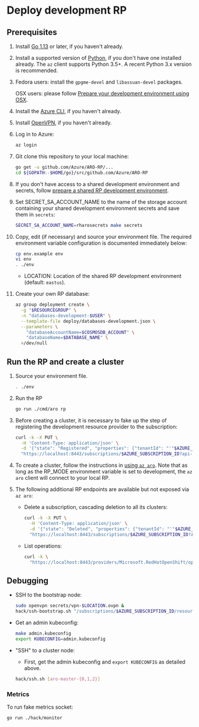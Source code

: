# Deploy development RP

## Prerequisites

1. Install [Go 1.13](https://golang.org/dl) or later, if you haven't already.

1. Install a supported version of [Python](https://www.python.org/downloads), if
   you don't have one installed already.  The `az` client supports Python 3.5+.
   A recent Python 3.x version is recommended.

1. Fedora users: install the `gpgme-devel` and `libassuan-devel` packages.

   OSX users: please follow [Prepare your development environment using
   OSX](./prepare-your-development-environment-using-osx.md).

1. Install the [Azure
   CLI](https://docs.microsoft.com/en-us/cli/azure/install-azure-cli), if you
   haven't already.

1. Install [OpenVPN](https://openvpn.net/community-downloads), if you haven't
   already.

1. Log in to Azure:

   ```bash
   az login
   ```

1. Git clone this repository to your local machine:

   ```bash
   go get -u github.com/Azure/ARO-RP/...
   cd ${GOPATH:-$HOME/go}/src/github.com/Azure/ARO-RP
   ```

1. If you don't have access to a shared development environment and secrets,
   follow [prepare a shared RP development
   environment](prepare-a-shared-rp-development-environment.md).

1. Set SECRET_SA_ACCOUNT_NAME to the name of the storage account containing your
   shared development environment secrets and save them in `secrets`:

   ```bash
   SECRET_SA_ACCOUNT_NAME=rharosecrets make secrets
   ```

1. Copy, edit (if necessary) and source your environment file.  The required
   environment variable configuration is documented immediately below:

   ```bash
   cp env.example env
   vi env
   . ./env
   ```

   * LOCATION: Location of the shared RP development environment (default:
     `eastus`).

1. Create your own RP database:

   ```bash
   az group deployment create \
     -g "$RESOURCEGROUP" \
     -n "databases-development-$USER" \
     --template-file deploy/databases-development.json \
     --parameters \
       "databaseAccountName=$COSMOSDB_ACCOUNT" \
       "databaseName=$DATABASE_NAME" \
     >/dev/null
   ```


## Run the RP and create a cluster

1. Source your environment file.

   ```bash
   . ./env
   ```

1. Run the RP

   ```bash
   go run ./cmd/aro rp
   ```

1. Before creating a cluster, it is necessary to fake up the step of registering
   the development resource provider to the subscription:

   ```bash
   curl -k -X PUT \
     -H 'Content-Type: application/json' \
     -d '{"state": "Registered", "properties": {"tenantId": "'"$AZURE_TENANT_ID"'"}}' \
     "https://localhost:8443/subscriptions/$AZURE_SUBSCRIPTION_ID?api-version=2.0"
   ```

1. To create a cluster, follow the instructions in [using `az
   aro`](using-az-aro.md).  Note that as long as the RP_MODE environment
   variable is set to development, the `az aro` client will connect to your
   local RP.

1. The following additional RP endpoints are available but not exposed via `az
   aro`:

   * Delete a subscription, cascading deletion to all its clusters:

     ```bash
     curl -k -X PUT \
       -H 'Content-Type: application/json' \
       -d '{"state": "Deleted", "properties": {"tenantId": "'"$AZURE_TENANT_ID"'"}}' \
       "https://localhost:8443/subscriptions/$AZURE_SUBSCRIPTION_ID?api-version=2.0"
     ```

   * List operations:

     ```bash
     curl -k \
       "https://localhost:8443/providers/Microsoft.RedHatOpenShift/operations?api-version=2019-12-31-preview"
     ```


## Debugging

* SSH to the bootstrap node:

  ```bash
  sudo openvpn secrets/vpn-$LOCATION.ovpn &
  hack/ssh-bootstrap.sh "/subscriptions/$AZURE_SUBSCRIPTION_ID/resourceGroups/$RESOURCEGROUP/providers/Microsoft.RedHatOpenShift/openShiftClusters/$CLUSTER"
  ```

* Get an admin kubeconfig:

  ```bash
  make admin.kubeconfig
  export KUBECONFIG=admin.kubeconfig
  ```

* "SSH" to a cluster node:

  * First, get the admin kubeconfig and `export KUBECONFIG` as detailed above.

  ```bash
  hack/ssh.sh [aro-master-{0,1,2}]
  ```

### Metrics

To run fake metrics socket:
```bash
go run ./hack/monitor
```
